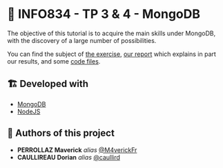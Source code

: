 # 🍃 INFO834 - TP 3 & 4 - MongoDB

The objective of this tutorial is to acquire the main skills under MongoDB, with the discovery of a large number of possibilities. 

You can find the subject of  [the exercise](https://github.com/caullird/info834_mongoDB/blob/main/Enonc%C3%A9%20du%20TP.pdf), [our report]() which explains in part our results, and some [code files](https://github.com/caullird/info834_mongoDB/tree/main/programs). 

## 🏗️ Developed with

* [MongoDB](https://www.mongodb.com/)
* [NodeJS](https://nodejs.org/en/)


## 💪 Authors of this project

* **PERROLLAZ Maverick** _alias_ [@M4verickFr](https://github.com/M4verickFr)
* **CAULLIREAU Dorian** _alias_ [@caullird](https://github.com/caullird)

